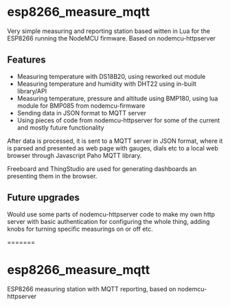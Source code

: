 # esp8266_measure_mqtt
Very simple measuring and reporting station based witten in Lua for the ESP8266 running the NodeMCU firmware.
Based on nodemcu-httpserver

## Features

* Measuring temperature with DS18B20, using reworked out module
* Measuring temperature and humidity with DHT22 using in-built library/API
* Measuring temperature, pressure and altitude using BMP180, using lua module for BMP085 from nodemcu-firmware
* Sending data in JSON format to MQTT server
* Using pieces of code from nodemcu-httpserver for some of the current and mostly future functionality

After data is processed, it is sent to a MQTT server in JSON format, where it is parsed and presented as web page with gauges, dials etc
to a local web browser through Javascript Paho MQTT library.

Freeboard and ThingStudio are used for generating dashboards an presenting them in the browser.

## Future upgrades

Would use some parts of nodemcu-httpserver code to make my own http server with basic authentication for configuring the whole thing,
adding knobs for turning specific measurings on or off etc.

=======
# esp8266_measure_mqtt
ESP8266 measuring station with MQTT reporting, based on nodemcu-httpserver
